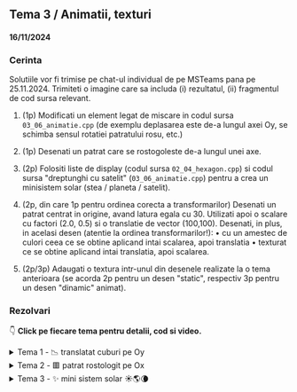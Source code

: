 ## Tema 3 / Animatii, texturi
#### 16/11/2024

### Cerinta
Solutiile vor fi trimise pe chat-ul individual de pe MSTeams pana pe 25.11.2024.
Trimiteti o imagine care sa includa (i) rezultatul, (ii) fragmentul de cod sursa relevant.

1) (1p) Modificati un element legat de miscare in codul sursa `03_06_animatie.cpp` (de exemplu deplasarea este de-a
lungul axei Oy, se schimba sensul rotatiei patratului rosu, etc.)

2) (1p) Desenati un patrat care se rostogoleste de-a lungul unei axe.

3) (2p) Folositi liste de display (codul sursa `02_04_hexagon.cpp`) si codul sursa "dreptunghi cu satelit" (`03_06_animatie.cpp`) 
pentru a crea un minisistem solar (stea / planeta / satelit).

4) (2p, din care 1p pentru ordinea corecta a transformarilor) Desenati un patrat centrat in origine, avand latura egala cu 30.
Utilizati apoi o scalare cu factori (2.0, 0.5) si o translatie de vector (100,100).
Desenati, in plus, in acelasi desen (atentie la ordinea transformarilor!):
   • cu un amestec de culori ceea ce se obtine aplicand intai scalarea, apoi translatia
   • texturat ce se obtine aplicand intai translatia, apoi scalarea.

5) (2p/3p) Adaugati o textura intr-unul din desenele realizate la o tema anterioara (se acorda 2p pentru un desen
"static", respectiv 3p pentru un desen "dinamic" animat).

### Rezolvari
👇 **Click pe fiecare tema pentru detalii, cod si video.**

<details>
  <summary>Tema 1 - 📉 translatat cuburi pe Oy</summary>

Rezolvare in [homework/03_01](homework/03_01.cpp)

https://github.com/user-attachments/assets/0fc88197-5baf-4d9f-81b4-c129c8df9c5e
</details>

<details>
  <summary>Tema 2 - 🟥 patrat rostologit pe Ox</summary>

Rezolvare in [homework/03_02](homework/03_02.cpp)

https://github.com/user-attachments/assets/f1050217-b697-47fe-b98f-a2fa9c0a8467
</details>

<details>
  <summary>Tema 3 - ✨ mini sistem solar ☀️🌎🌘</summary>

Rezolvare in [homework/03_03](homework/03_03.cpp) cu exta stelute pe fundal.

https://github.com/user-attachments/assets/8a03c6ff-4529-440a-b087-b4bef194d131
</details>

